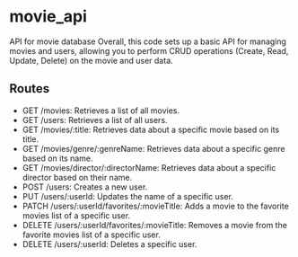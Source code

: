 # movie_api

API for movie database
Overall, this code sets up a basic API for managing movies and users, allowing you to perform CRUD operations (Create, Read, Update, Delete) on the movie and user data.

## Routes

- GET /movies: Retrieves a list of all movies.
- GET /users: Retrieves a list of all users.
- GET /movies/:title: Retrieves data about a specific movie based on its title.
- GET /movies/genre/:genreName: Retrieves data about a specific genre based on its name.
- GET /movies/director/:directorName: Retrieves data about a specific director based on their name.
- POST /users: Creates a new user.
- PUT /users/:userId: Updates the name of a specific user.
- PATCH /users/:userId/favorites/:movieTitle: Adds a movie to the favorite movies list of a specific user.
- DELETE /users/:userId/favorites/:movieTitle: Removes a movie from the favorite movies list of a specific user.
- DELETE /users/:userId: Deletes a specific user.
